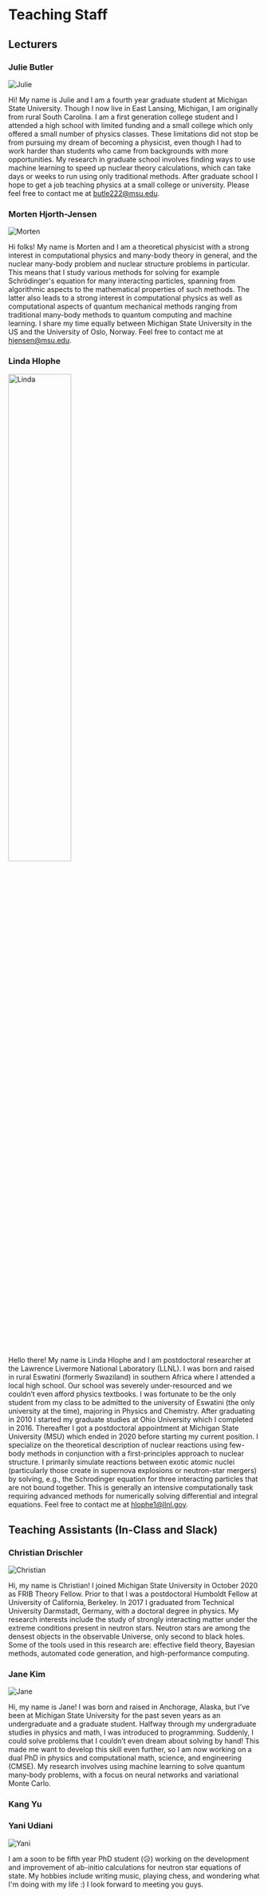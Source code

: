 # Teaching Staff

## Lecturers

### Julie Butler

![Julie](docs/src/JuliesMaterial/TeachingPics/Julie.jpg)

Hi!  My name is Julie and I am a fourth year graduate student at Michigan State University.  Though I now live in East Lansing, Michigan, I am originally from rural South Carolina.  I am a first generation college student and I attended a high school with limited funding and a small college which only offered a small number of physics classes.  These limitations did not stop be from pursuing my dream of becoming a physicist, even though I had to work harder than students who came from backgrounds with more opportunities.  My research in graduate school involves finding ways to use machine learning to speed up nuclear theory calculations, which can take days or weeks to run using only traditional methods.  After graduate school I hope to get a job teaching physics at a small college or university. Please feel free to contact me at butle222@msu.edu.


### Morten Hjorth-Jensen
![Morten](docs/src/MortensMaterial/TeachingPics/Morten.jpg)

Hi folks! My name is Morten and I am a theoretical physicist with a strong interest in computational physics and many-body theory in general, and the nuclear many-body problem and nuclear structure problems in particular. This means that I study various methods for solving for example Schrödinger's equation for many interacting particles, spanning from algorithmic aspects to the mathematical properties of such methods. The latter also leads to a strong interest in computational physics as well as computational aspects of quantum mechanical methods ranging from traditional many-body methods to quantum computing and machine learning. I share my time equally between Michigan State University in the US and the University of Oslo, Norway. Feel free to contact me at hjensen@msu.edu.

### Linda Hlophe
<img src="docs/src/JuliesMaterial/TeachingPics/lindahlophe_insight.jpg" alt="Linda" width="50%" height="50%">

Hello there! My name is Linda Hlophe and I am postdoctoral researcher at the Lawrence Livermore National Laboratory (LLNL). I was born and raised in rural Eswatini (formerly Swaziland) in southern Africa where I attended a local high school. Our school was severely under-resourced and we couldn’t even afford physics textbooks. I was fortunate to be the only student from my class to be admitted to the university of Eswatini (the only university at the time), majoring in Physics and Chemistry. After graduating in 2010 I started my graduate studies at Ohio University which I completed in 2016. Thereafter I got a postdoctoral appointment at Michigan State University (MSU) which ended in 2020 before starting my current position. I specialize on the theoretical description of nuclear reactions using few-body methods in conjunction with a first-principles approach to nuclear structure. I primarily simulate reactions between exotic atomic nuclei (particularly those create in supernova explosions or neutron-star mergers) by solving, e.g.,  the Schrodinger equation for three interacting particles that are not bound together. This is generally an intensive computationally task requiring advanced methods for numerically solving differential and integral equations. Feel free to contact me at hlophe1@llnl.gov. 

## Teaching Assistants (In-Class and Slack)

### Christian Drischler

![Christian](docs/src/JuliesMaterial/TeachingPics/Christian.jpg)

Hi, my name is Christian! I joined Michigan State University in October 2020 as FRIB Theory Fellow. Prior to that I was a postdoctoral Humboldt Fellow at University of California,
Berkeley. In 2017 I graduated from Technical University Darmstadt, Germany, with a doctoral degree in physics. My research interests include the study of strongly interacting matter under the extreme conditions present in neutron stars. Neutron stars are among the densest objects in the observable Universe, only second to black holes. Some of the tools used in this research are: effective field theory, Bayesian methods, automated code generation, and high-performance computing.

### Jane Kim

![Jane](docs/src/JuliesMaterial/TeachingPics/Jane.JPG)

Hi, my name is Jane! I was born and raised in Anchorage, Alaska, but I’ve been at Michigan State University for the past seven years as an undergraduate and a graduate student. Halfway through my undergraduate studies in physics and math, I was introduced to programming. Suddenly, I could solve problems that I couldn’t even dream about solving by hand! This made me want to develop this skill even further, so I am now working on a dual PhD in physics and computational math, science, and engineering (CMSE). My research involves using machine learning to solve quantum many-body problems, with a focus on neural networks and variational Monte Carlo.

### Kang Yu
### Yani Udiani

![Yani](docs/src/JuliesMaterial/TeachingPics/Yani.jpeg)

I am a soon to be fifth year PhD student (😥) working on the development and improvement of ab-initio calculations for neutron star equations of state. My hobbies include writing music, playing chess, and wondering what I'm doing with my life :)  I look forward to meeting you guys.
